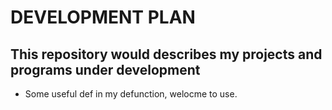 # DEVELOPMENT PLAN

This repository would describes my projects and programs under development
---------------------------------------------------------------------------
* Some useful def in my defunction, welocme to use.

